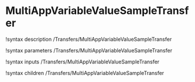 <!-- MOOSE Documentation Stub: Remove this when content is added. -->

# MultiAppVariableValueSampleTransfer
!syntax description /Transfers/MultiAppVariableValueSampleTransfer

!syntax parameters /Transfers/MultiAppVariableValueSampleTransfer

!syntax inputs /Transfers/MultiAppVariableValueSampleTransfer

!syntax children /Transfers/MultiAppVariableValueSampleTransfer
